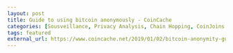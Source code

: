 ```yaml
---
layout: post
title: Guide to using bitcoin anonymously - CoinCache
categories: [Sousveillance, Privacy Analysis, Chain Hopping, CoinJoins and Mixers]
tags: featured 
external_url: https://www.coincache.net/2019/01/02/bitcoin-anonymity-guide-2019-how-to-use-btc-like-a-straight-up-g/
---
```

